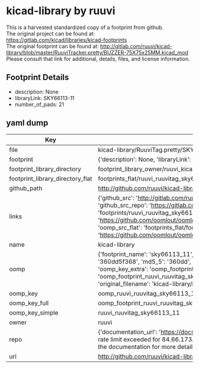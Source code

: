 # kicad-library by ruuvi  
This is a harvested standardized copy of a footprint from github.  
The original project can be found at:  
https://gitlab.com/kicad/libraries/kicad-footprints  
The original footprint can be found at:
http://gitlab.com/ruuvi/kicad-library/blob/master/RuuviTracker.pretty/BUZZER-75X75x25MM.kicad_mod
Please consult that link for additional, details, files, and license information.  
## Footprint Details
* description: None  
* libraryLink: SKY66113-11  
* number_of_pads: 21  
## yaml dump  
| Key | Value |  
| --- | --- |  
| file | kicad-library/RuuviTag.pretty/SKY66113-11.kicad_mod |  
| footprint | {'description': None, 'libraryLink': 'SKY66113-11', 'number_of_pads': 21} |  
| footprint_library_directory | footprint_library_owner/ruuvi_kicad-library |  
| footprint_library_directory_flat | footprints_flat/ruuvi_ruuvitag_sky66113_11/working |  
| github_path | http://github.com/ruuvi/kicad-library/blob/master/RuuviTag.pretty/SKY66113-11.kicad_mod |  
| links | {'github_src': 'http://gitlab.com/ruuvi/kicad-library/blob/master/RuuviTracker.pretty/BUZZER-75X75x25MM.kicad_mod', 'github_src_repo': 'https://gitlab.com/kicad/libraries/kicad-footprints', 'oomp_bot': 'footprints/ruuvi_ruuvitag_sky66113_11/working', 'oomp_bot_github': 'https://github.com/oomlout/oomlout_oomp_footprint_bot/tree/main/footprints/ruuvi_ruuvitag_sky66113_11/working', 'oomp_src_flat': 'footprints_flat/footprints_flat/ruuvi_ruuvitag_sky66113_11/working', 'oomp_src_flat_github': 'https://github.com/oomlout/oomlout_oomp_footprint_src/tree/main/footprints_flat/ruuvi_ruuvitag_sky66113_11/working'} |  
| name | kicad-library |  
| oomp | {'footprint_name': 'sky66113_11', 'library_name': 'ruuvitag', 'md5': '360dd5f368a2f0323d2dfd0573e264c3', 'md5_10': '360dd5f368', 'md5_5': '360dd', 'md5_6': '360dd5', 'oomp_key': 'oomp_ruuvi_ruuvitag_sky66113_11', 'oomp_key_extra': 'oomp_footprint_ruuvi_ruuvitag_sky66113_11', 'oomp_key_full': 'oomp_footprint_ruuvi_ruuvitag_sky66113_11_360dd5', 'oomp_key_simple': 'ruuvi_ruuvitag_sky66113_11', 'original_filename': 'kicad-library/RuuviTag.pretty/SKY66113-11.kicad_mod', 'owner_name': 'ruuvi'} |  
| oomp_key | oomp_ruuvi_ruuvitag_sky66113_11 |  
| oomp_key_full | oomp_footprint_ruuvi_ruuvitag_sky66113_11 |  
| oomp_key_simple | ruuvi_ruuvitag_sky66113_11 |  
| owner | ruuvi |  
| repo | {'documentation_url': 'https://docs.github.com/rest/overview/resources-in-the-rest-api#rate-limiting', 'message': "API rate limit exceeded for 84.66.173.59. (But here's the good news: Authenticated requests get a higher rate limit. Check out the documentation for more details.)"} |  
| url | http://github.com/ruuvi/kicad-library |  

